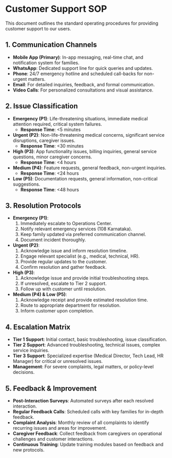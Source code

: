# Customer Support SOP

This document outlines the standard operating procedures for providing customer support to our users.

## 1. Communication Channels

*   **Mobile App (Primary)**: In-app messaging, real-time chat, and notification system for families.
*   **WhatsApp**: Dedicated support line for quick queries and updates.
*   **Phone**: 24/7 emergency hotline and scheduled call-backs for non-urgent matters.
*   **Email**: For detailed inquiries, feedback, and formal communication.
*   **Video Calls**: For personalized consultations and visual assistance.

## 2. Issue Classification

*   **Emergency (P1)**: Life-threatening situations, immediate medical attention required, critical system failures.
    *   **Response Time**: <5 minutes
*   **Urgent (P2)**: Non-life-threatening medical concerns, significant service disruptions, caregiver issues.
    *   **Response Time**: <30 minutes
*   **High (P3)**: App functionality issues, billing inquiries, general service questions, minor caregiver concerns.
    *   **Response Time**: <4 hours
*   **Medium (P4)**: Feature requests, general feedback, non-urgent inquiries.
    *   **Response Time**: <24 hours
*   **Low (P5)**: Documentation requests, general information, non-critical suggestions.
    *   **Response Time**: <48 hours

## 3. Resolution Protocols

*   **Emergency (P1)**:
    1.  Immediately escalate to Operations Center.
    2.  Notify relevant emergency services (108 Karnataka).
    3.  Keep family updated via preferred communication channel.
    4.  Document incident thoroughly.
*   **Urgent (P2)**:
    1.  Acknowledge issue and inform resolution timeline.
    2.  Engage relevant specialist (e.g., medical, technical, HR).
    3.  Provide regular updates to the customer.
    4.  Confirm resolution and gather feedback.
*   **High (P3)**:
    1.  Acknowledge issue and provide initial troubleshooting steps.
    2.  If unresolved, escalate to Tier 2 support.
    3.  Follow up with customer until resolution.
*   **Medium (P4) & Low (P5)**:
    1.  Acknowledge receipt and provide estimated resolution time.
    2.  Route to appropriate department for resolution.
    3.  Inform customer upon completion.

## 4. Escalation Matrix

*   **Tier 1 Support**: Initial contact, basic troubleshooting, issue classification.
*   **Tier 2 Support**: Advanced troubleshooting, technical issues, complex service inquiries.
*   **Tier 3 Support**: Specialized expertise (Medical Director, Tech Lead, HR Manager) for critical or unresolved issues.
*   **Management**: For severe complaints, legal matters, or policy-level decisions.

## 5. Feedback & Improvement

*   **Post-Interaction Surveys**: Automated surveys after each resolved interaction.
*   **Regular Feedback Calls**: Scheduled calls with key families for in-depth feedback.
*   **Complaint Analysis**: Monthly review of all complaints to identify recurring issues and areas for improvement.
*   **Caregiver Feedback**: Collect feedback from caregivers on operational challenges and customer interactions.
*   **Continuous Training**: Update training modules based on feedback and new protocols.
